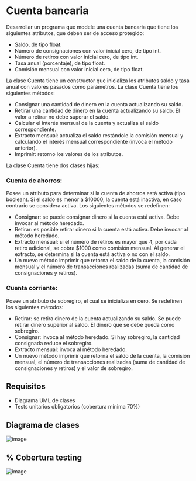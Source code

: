 # Cuenta bancaria

Desarrollar un programa que modele una cuenta bancaria que tiene los siguientes atributos, que deben ser de acceso protegido:

- Saldo, de tipo float.
- Número de consignaciones con valor inicial cero, de tipo int.
- Número de retiros con valor inicial cero, de tipo int.
- Tasa anual (porcentaje), de tipo float.
- Comisión mensual con valor inicial cero, de tipo float.

La clase Cuenta tiene un constructor que inicializa los atributos saldo y tasa anual con valores pasados como parámetros. La clase Cuenta tiene los siguientes métodos:

- Consignar una cantidad de dinero en la cuenta actualizando su saldo.
- Retirar una cantidad de dinero en la cuenta actualizando su saldo. El valor a retirar no debe superar el saldo.
- Calcular el interés mensual de la cuenta y actualiza el saldo correspondiente.
- Extracto mensual: actualiza el saldo restándole la comisión mensual y calculando el interés mensual correspondiente (invoca el método anterior).
- Imprimir: retorno los valores de los atributos.

La clase Cuenta tiene dos clases hijas:

  ### Cuenta de ahorros:
   Posee un atributo para determinar si la cuenta de ahorros está activa (tipo boolean). Si el saldo es menor a $10000, la cuenta está inactiva, en caso contrario se considera activa. Los siguientes métodos se redefinen:

 - Consignar: se puede consignar dinero si la cuenta está activa. Debe invocar al método heredado.
 - Retirar: es posible retirar dinero si la cuenta está activa. Debe invocar al método heredado.
 - Extracto mensual: si el número de retiros es mayor que 4, por cada retiro adicional, se cobra $1000 como comisión mensual. Al generar el extracto, se determina si la cuenta está activa o no con el saldo.
 - Un nuevo método imprimir que retorna el saldo de la cuenta, la comisión mensual y el número de transacciones realizadas (suma de cantidad de consignaciones y retiros).

  ### Cuenta corriente: 
  Posee un atributo de sobregiro, el cual se inicializa en cero. Se redefinen los siguientes métodos:

 - Retirar: se retira dinero de la cuenta actualizando su saldo. Se puede retirar dinero superior al saldo. El dinero que se debe queda como sobregiro.
 - Consignar: invoca al método heredado. Si hay sobregiro, la cantidad consignada reduce el sobregiro.
 - Extracto mensual: invoca al método heredado.
 - Un nuevo método imprimir que retorna el saldo de la cuenta, la comisión mensual, el número de transacciones realizadas (suma de cantidad de consignaciones y retiros) y el valor de sobregiro.


 ## Requisitos

- Diagrama UML de clases
- Tests unitarios obligatorios (cobertura mínima 70%)


## Diagrama de clases
![image](https://github.com/user-attachments/assets/c3b11760-f19a-418b-82d6-cf658853e2a1)


## % Cobertura testing

![image](https://github.com/user-attachments/assets/1225a2ec-214b-4fc5-b79f-ce4f7c7bd0ea)
